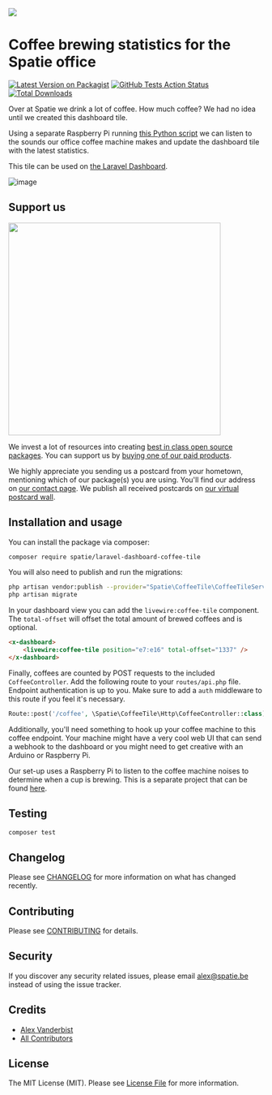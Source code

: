 
[<img src="https://github-ads.s3.eu-central-1.amazonaws.com/support-ukraine.svg?t=1" />](https://supportukrainenow.org)

# Coffee brewing statistics for the Spatie office

[![Latest Version on Packagist](https://img.shields.io/packagist/v/spatie/laravel-dashboard-coffee-tile.svg?style=flat-square)](https://packagist.org/packages/spatie/laravel-dashboard-coffee-tile)
[![GitHub Tests Action Status](https://img.shields.io/github/workflow/status/spatie/laravel-dashboard-coffee-tile/run-tests?label=tests)](https://github.com/spatie/laravel-dashboard-coffee-tile/actions?query=workflow%3Arun-tests+branch%3Amaster)
[![Total Downloads](https://img.shields.io/packagist/dt/spatie/laravel-dashboard-coffee-tile.svg?style=flat-square)](https://packagist.org/packages/spatie/laravel-dashboard-coffee-tile)

Over at Spatie we drink a lot of coffee. How much coffee? We had no idea until we created this dashboard tile.

Using a separate Raspberry Pi running [this Python script](https://github.com/spatie/dashboard-coffee-listener/) we can listen to the sounds our office coffee machine makes and update the dashboard tile with the latest statistics.

This tile can be used on [the Laravel Dashboard](https://docs.spatie.be/laravel-dashboard).

![image](https://user-images.githubusercontent.com/6287961/140376262-2c257983-d38a-4fc0-ac61-518643111d77.png)


## Support us

[<img src="https://github-ads.s3.eu-central-1.amazonaws.com/laravel-dashboard-skeleton-tile.jpg?t=1" width="419px" />](https://spatie.be/github-ad-click/laravel-dashboard-skeleton-tile)

We invest a lot of resources into creating [best in class open source packages](https://spatie.be/open-source). You can support us by [buying one of our paid products](https://spatie.be/open-source/support-us).

We highly appreciate you sending us a postcard from your hometown, mentioning which of our package(s) you are using. You'll find our address on [our contact page](https://spatie.be/about-us). We publish all received postcards on [our virtual postcard wall](https://spatie.be/open-source/postcards).

## Installation and usage

You can install the package via composer:

```bash
composer require spatie/laravel-dashboard-coffee-tile
```

You will also need to publish and run the migrations:

```bash
php artisan vendor:publish --provider="Spatie\CoffeeTile\CoffeeTileServiceProvider" --tag="coffee-tile-migrations"
php artisan migrate
```

In your dashboard view you can add the `livewire:coffee-tile` component. The `total-offset` will offset the total amount of brewed coffees and is optional.

```html
<x-dashboard>
    <livewire:coffee-tile position="e7:e16" total-offset="1337" />
</x-dashboard>
```

Finally, coffees are counted by POST requests to the included `CoffeeController`. Add the following route to your `routes/api.php` file. Endpoint authentication is up to you. Make sure to add a `auth` middleware to this route if you feel it's necessary.

```php
Route::post('/coffee', \Spatie\CoffeeTile\Http\CoffeeController::class);
```

Additionally, you'll need something to hook up your coffee machine to this coffee endpoint. Your machine might have a very cool web UI that can send a webhook to the dashboard or you might need to get creative with an Arduino or Raspberry Pi. 

Our set-up uses a Raspberry Pi to listen to the coffee machine noises to determine when a cup is brewing. This is a separate project that can be found [here](https://github.com/spatie/dashboard-coffee-listener).

## Testing

``` bash
composer test
```

## Changelog

Please see [CHANGELOG](CHANGELOG.md) for more information on what has changed recently.

## Contributing

Please see [CONTRIBUTING](https://github.com/spatie/.github/blob/main/CONTRIBUTING.md) for details.

## Security

If you discover any security related issues, please email alex@spatie.be instead of using the issue tracker.

## Credits

- [Alex Vanderbist](https://github.com/AlexVanderbist)
- [All Contributors](../../contributors)

## License

The MIT License (MIT). Please see [License File](LICENSE.md) for more information.
